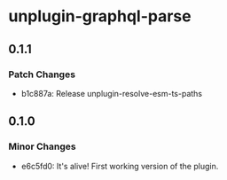 # unplugin-graphql-parse

## 0.1.1

### Patch Changes

- b1c887a: Release unplugin-resolve-esm-ts-paths

## 0.1.0

### Minor Changes

- e6c5fd0: It's alive! First working version of the plugin.
